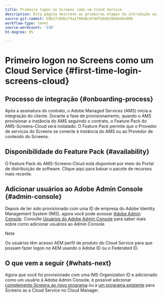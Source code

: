 ```yaml
---
title: Primeiro logon no Screens como um Cloud Service
description: Esta página descreve as primeiras etapas da introdução ao Screens como um Cloud Service.
source-git-commit: b9b27c09b1f4a1799a8c974dfb846295664be998
workflow-type: tm+mt
source-wordcount: '230'
ht-degree: 0%

---
```



# Primeiro logon no Screens como um Cloud Service {#first-time-login-screens-cloud}


## Processo de integração {#onboarding-process}

Após a assinatura do contrato, o Adobe Managed Services (AMS) inicia a integração do cliente. Durante a fase de provisionamento, quando o AMS provisionar a instância do AMS seguindo o contrato, o Feature Pack do AMS-Screens-Cloud será instalado. O Feature Pack permite que o Provedor de serviços do Screens se conecte à instância do AMS ou ao Provedor de conteúdo do Screens.

## Disponibilidade do Feature Pack {#availability}

O Feature Pack do AMS-Screens-Cloud está disponível por meio do Portal de distribuição de software.
Clique aqui para baixar o pacote de recursos mais recente.

## Adicionar usuários ao Adobe Admin Console {#admin-console}

Depois de ter sido provisionado com uma ID de empresa do Adobe Identity Management System (IMS), agora você pode acessar [Adobe Admin Console](https://adminconsole.adobe.com/). Consulte [Usuários do Adobe Admin Console](https://helpx.adobe.com/enterprise/admin-guide.html/enterprise/using/users.ug.html) para saber mais sobre como adicionar usuários ao Admin Console.

>[!NOTE]
>Os usuários têm acesso AEM perfil de produto do Cloud Service para que possam fazer logon no AEM usando o Adobe ID ou o Federated ID.

## O que vem a seguir {#whats-next}

Agora que você foi provisionado com uma IMS Organization ID e adicionado como um usuário à Adobe Admin Console, é possível adicionar [complemento Screens ao novo programa](/help/screens-cloud/onboarding-screens-cloud/add-on-new-program-screens-cloud.md) ou a [um programa existente](/help/screens-cloud/onboarding-screens-cloud/add-on-existing-program-screens-cloud.md) para Screens as a Cloud Service no Cloud Manager.